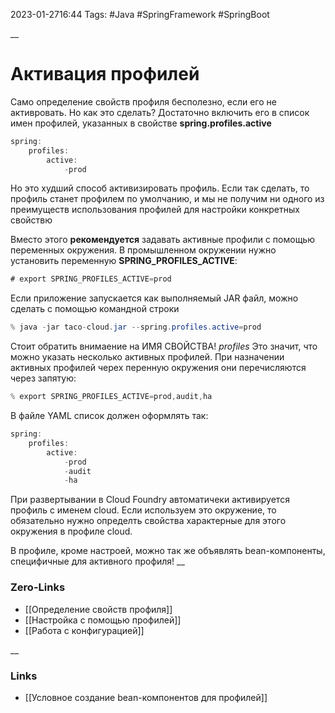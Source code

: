 2023-01-2716:44
Tags: #Java #SpringFramework #SpringBoot 

__
# Активация профилей

Cамо определение свойств профиля бесполезно, если его не активровать. Но как это сделать? Достаточно включить его в список имен профилей, указанных в свойстве **spring.profiles.active**

```java
spring:
	profiles:
		active:
			-prod
```
Но это худший способ активизировать профиль. Если так сделать, то профиль станет профилем по умолчанию, и мы не получим ни одного из преимуществ использования профилей для настройки конкретных свойствю

Вместо этого **рекомендуется** задавать активные профили с помощью переменных окружения. В промышленном окружении нужно установить переменную **SPRING_PROFILES_ACTIVE**:
```java
# export SPRING_PROFILES_ACTIVE=prod
```

Если приложение запускается как выполняемый JAR файл, можно сделать с помощью командной строки
```java
% java -jar taco-cloud.jar --spring.profiles.active=prod
```

Стоит обратить внимаение на ИМЯ СВОЙСТВА! *profiles* Это значит, что можно указать несколько активных профилей. При назначении активных профилей черех перенную окружения они перечисляются через запятую:
```java
% export SPRING_PROFILES_ACTIVE=prod,audit,ha
```

В файле YAML список должен оформлять так:
```java
spring: 
	profiles: 
		active: 
			-prod
			-audit
			-ha
```

При развертывании в Cloud Foundry автоматичеки активируется профиль с именем cloud. Если используем это окружение, то обязательно нужно определть свойства характерные для этого окружения в профиле cloud.

В профиле, кроме настроей, можно так же объявлять bean-компоненты, специфичные для активного профиля!
__
### Zero-Links
- [[Определение свойств профиля]]
- [[Настройка с помощью профилей]]
- [[Работа с конфигурацией]]

__
### Links
- [[Условное создание bean-компонентов для профилей]]

